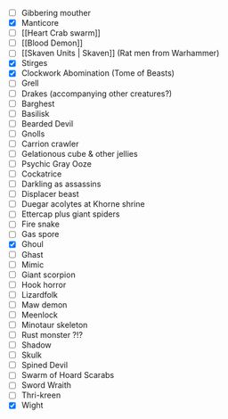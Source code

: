 - [ ] Gibbering mouther
- [x] Manticore
- [ ] [[Heart Crab swarm]]
- [ ] [[Blood Demon]]
- [ ] [[Skaven Units | Skaven]] (Rat men from Warhammer)
- [x] Stirges
- [x] Clockwork Abomination (Tome of Beasts)
- [ ] Grell
- [ ] Drakes (accompanying other creatures?)
- [ ] Barghest
- [ ] Basilisk
- [ ] Bearded Devil
- [ ] Gnolls
- [ ] Carrion crawler
- [ ] Gelationous cube & other jellies
- [ ] Psychic Gray Ooze
- [ ] Cockatrice
- [ ] Darkling as assassins
- [ ] Displacer beast
- [ ] Duegar acolytes at Khorne shrine
- [ ] Ettercap plus giant spiders
- [ ] Fire snake
- [ ] Gas spore
- [x] Ghoul
- [ ] Ghast
- [ ] Mimic
- [ ] Giant scorpion
- [ ] Hook horror
- [ ] Lizardfolk
- [ ] Maw demon
- [ ] Meenlock
- [ ] Minotaur skeleton
- [ ] Rust monster ?!?
- [ ] Shadow
- [ ] Skulk
- [ ] Spined Devil
- [ ] Swarm of Hoard Scarabs
- [ ] Sword Wraith
- [ ] Thri-kreen
- [x] Wight
